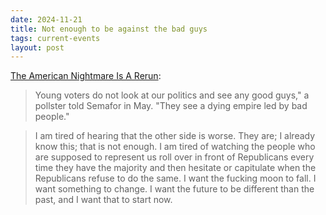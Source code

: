 ```yaml
---
date: 2024-11-21
title: Not enough to be against the bad guys
tags: current-events
layout: post
---
```


[The American Nightmare Is A Rerun](https://defector.com/the-american-nightmare-is-a-rerun):

> Young voters do not look at our politics and see any good guys," a pollster told Semafor in May. "They see a dying empire led by bad people."

> I am tired of hearing that the other side is worse. They are; I already know this; that is not enough. I am tired of watching the people who are supposed to represent us roll over in front of Republicans every time they have the majority and then hesitate or capitulate when the Republicans refuse to do the same. I want the fucking moon to fall. I want something to change. I want the future to be different than the past, and I want that to start now.